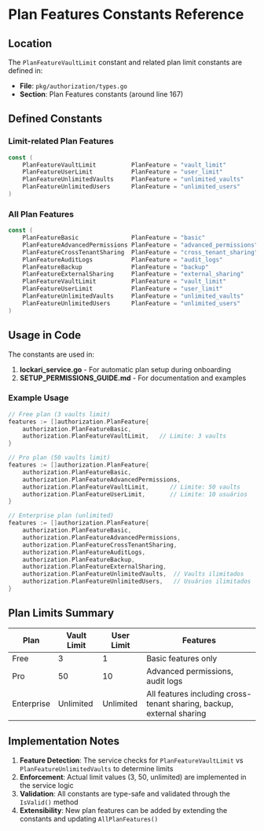 # Plan Features Constants Reference

## Location
The `PlanFeatureVaultLimit` constant and related plan limit constants are defined in:
- **File**: `pkg/authorization/types.go`
- **Section**: Plan Features constants (around line 167)

## Defined Constants

### Limit-related Plan Features
```go
const (
    PlanFeatureVaultLimit          PlanFeature = "vault_limit"
    PlanFeatureUserLimit           PlanFeature = "user_limit"
    PlanFeatureUnlimitedVaults     PlanFeature = "unlimited_vaults"
    PlanFeatureUnlimitedUsers      PlanFeature = "unlimited_users"
)
```

### All Plan Features
```go
const (
    PlanFeatureBasic               PlanFeature = "basic"
    PlanFeatureAdvancedPermissions PlanFeature = "advanced_permissions"
    PlanFeatureCrossTenantSharing  PlanFeature = "cross_tenant_sharing"
    PlanFeatureAuditLogs           PlanFeature = "audit_logs"
    PlanFeatureBackup              PlanFeature = "backup"
    PlanFeatureExternalSharing     PlanFeature = "external_sharing"
    PlanFeatureVaultLimit          PlanFeature = "vault_limit"
    PlanFeatureUserLimit           PlanFeature = "user_limit"
    PlanFeatureUnlimitedVaults     PlanFeature = "unlimited_vaults"
    PlanFeatureUnlimitedUsers      PlanFeature = "unlimited_users"
)
```

## Usage in Code

The constants are used in:
1. **lockari_service.go** - For automatic plan setup during onboarding
2. **SETUP_PERMISSIONS_GUIDE.md** - For documentation and examples

### Example Usage
```go
// Free plan (3 vaults limit)
features := []authorization.PlanFeature{
    authorization.PlanFeatureBasic,
    authorization.PlanFeatureVaultLimit,   // Limite: 3 vaults
}

// Pro plan (50 vaults limit)
features := []authorization.PlanFeature{
    authorization.PlanFeatureBasic,
    authorization.PlanFeatureAdvancedPermissions,
    authorization.PlanFeatureVaultLimit,      // Limite: 50 vaults
    authorization.PlanFeatureUserLimit,       // Limite: 10 usuários
}

// Enterprise plan (unlimited)
features := []authorization.PlanFeature{
    authorization.PlanFeatureBasic,
    authorization.PlanFeatureAdvancedPermissions,
    authorization.PlanFeatureCrossTenantSharing,
    authorization.PlanFeatureAuditLogs,
    authorization.PlanFeatureBackup,
    authorization.PlanFeatureExternalSharing,
    authorization.PlanFeatureUnlimitedVaults,  // Vaults ilimitados
    authorization.PlanFeatureUnlimitedUsers,   // Usuários ilimitados
}
```

## Plan Limits Summary

| Plan | Vault Limit | User Limit | Features |
|------|-------------|------------|----------|
| Free | 3 | 1 | Basic features only |
| Pro | 50 | 10 | Advanced permissions, audit logs |
| Enterprise | Unlimited | Unlimited | All features including cross-tenant sharing, backup, external sharing |

## Implementation Notes

1. **Feature Detection**: The service checks for `PlanFeatureVaultLimit` vs `PlanFeatureUnlimitedVaults` to determine limits
2. **Enforcement**: Actual limit values (3, 50, unlimited) are implemented in the service logic
3. **Validation**: All constants are type-safe and validated through the `IsValid()` method
4. **Extensibility**: New plan features can be added by extending the constants and updating `AllPlanFeatures()`
